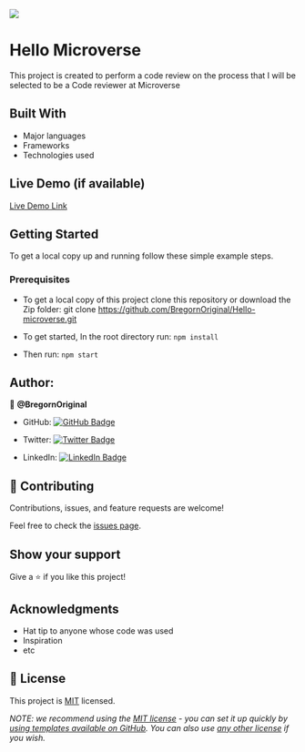 ![](https://img.shields.io/badge/Microverse-blueviolet)

# Hello Microverse

This project is created to perform a code review on the process that I will be selected to be a Code reviewer at Microverse


## Built With

- Major languages
- Frameworks
- Technologies used

## Live Demo (if available)

[Live Demo Link](https://livedemo.com)


## Getting Started


To get a local copy up and running follow these simple example steps.

### Prerequisites

- To get a local copy of this project clone this repository or download the Zip folder:
git clone https://github.com/BregornOriginal/Hello-microverse.git

- To get started, In the root directory run:
`npm install`

- Then run:
`npm start`

## Author:

👤 **@BregornOriginal**

- GitHub: [![GitHub Badge](https://img.shields.io/badge/-BregornOriginal-white?logo=GitHub&logoColor=181717&style=plastic)](https://github.com/BregornOriginal)

- Twitter: [![Twitter Badge](https://img.shields.io/badge/-Bregorn-white?logo=Twitter&logoColor=1DA1F2&style=plastic)](https://twitter.com/Bregorn)

- LinkedIn: [![LinkedIn Badge](https://img.shields.io/badge/-JulioGagliardi-white?logo=LinkedIn&logoColor=1DA1F2&style=plastic)](https://www.linkedin.com/in/julio-gagliardi/)

## 🤝 Contributing

Contributions, issues, and feature requests are welcome!

Feel free to check the [issues page](../../issues/).

## Show your support

Give a ⭐️ if you like this project!

## Acknowledgments

- Hat tip to anyone whose code was used
- Inspiration
- etc

## 📝 License

This project is [MIT](./LICENSE) licensed.

_NOTE: we recommend using the [MIT license](https://choosealicense.com/licenses/mit/) - you can set it up quickly by [using templates available on GitHub](https://docs.github.com/en/communities/setting-up-your-project-for-healthy-contributions/adding-a-license-to-a-repository). You can also use [any other license](https://choosealicense.com/licenses/) if you wish._
